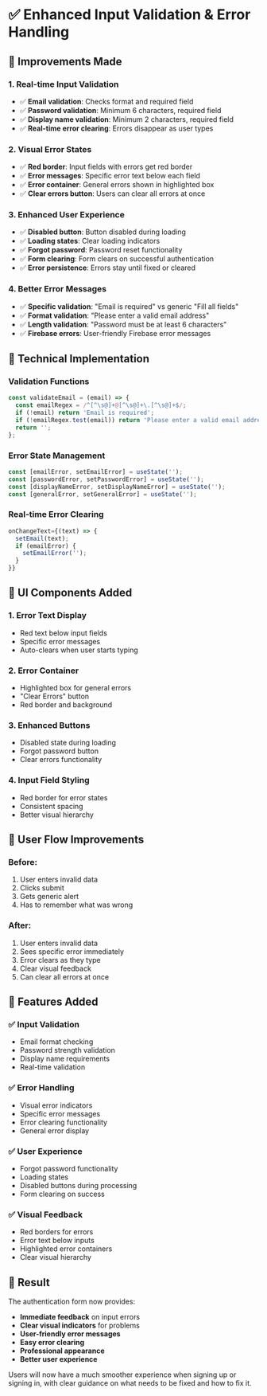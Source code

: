 # ✅ Enhanced Input Validation & Error Handling

## 🎯 Improvements Made

### 1. **Real-time Input Validation**
- ✅ **Email validation**: Checks format and required field
- ✅ **Password validation**: Minimum 6 characters, required field
- ✅ **Display name validation**: Minimum 2 characters, required field
- ✅ **Real-time error clearing**: Errors disappear as user types

### 2. **Visual Error States**
- ✅ **Red border**: Input fields with errors get red border
- ✅ **Error messages**: Specific error text below each field
- ✅ **Error container**: General errors shown in highlighted box
- ✅ **Clear errors button**: Users can clear all errors at once

### 3. **Enhanced User Experience**
- ✅ **Disabled button**: Button disabled during loading
- ✅ **Loading states**: Clear loading indicators
- ✅ **Forgot password**: Password reset functionality
- ✅ **Form clearing**: Form clears on successful authentication
- ✅ **Error persistence**: Errors stay until fixed or cleared

### 4. **Better Error Messages**
- ✅ **Specific validation**: "Email is required" vs generic "Fill all fields"
- ✅ **Format validation**: "Please enter a valid email address"
- ✅ **Length validation**: "Password must be at least 6 characters"
- ✅ **Firebase errors**: User-friendly Firebase error messages

## 🔧 Technical Implementation

### Validation Functions
```javascript
const validateEmail = (email) => {
  const emailRegex = /^[^\s@]+@[^\s@]+\.[^\s@]+$/;
  if (!email) return 'Email is required';
  if (!emailRegex.test(email)) return 'Please enter a valid email address';
  return '';
};
```

### Error State Management
```javascript
const [emailError, setEmailError] = useState('');
const [passwordError, setPasswordError] = useState('');
const [displayNameError, setDisplayNameError] = useState('');
const [generalError, setGeneralError] = useState('');
```

### Real-time Error Clearing
```javascript
onChangeText={(text) => {
  setEmail(text);
  if (emailError) {
    setEmailError('');
  }
}}
```

## 🎨 UI Components Added

### 1. **Error Text Display**
- Red text below input fields
- Specific error messages
- Auto-clears when user starts typing

### 2. **Error Container**
- Highlighted box for general errors
- "Clear Errors" button
- Red border and background

### 3. **Enhanced Buttons**
- Disabled state during loading
- Forgot password button
- Clear errors functionality

### 4. **Input Field Styling**
- Red border for error states
- Consistent spacing
- Better visual hierarchy

## 🚀 User Flow Improvements

### Before:
1. User enters invalid data
2. Clicks submit
3. Gets generic alert
4. Has to remember what was wrong

### After:
1. User enters invalid data
2. Sees specific error immediately
3. Error clears as they type
4. Clear visual feedback
5. Can clear all errors at once

## 📱 Features Added

### ✅ **Input Validation**
- Email format checking
- Password strength validation
- Display name requirements
- Real-time validation

### ✅ **Error Handling**
- Visual error indicators
- Specific error messages
- Error clearing functionality
- General error display

### ✅ **User Experience**
- Forgot password functionality
- Loading states
- Disabled buttons during processing
- Form clearing on success

### ✅ **Visual Feedback**
- Red borders for errors
- Error text below inputs
- Highlighted error containers
- Clear visual hierarchy

## 🎯 Result

The authentication form now provides:
- **Immediate feedback** on input errors
- **Clear visual indicators** for problems
- **User-friendly error messages**
- **Easy error clearing**
- **Professional appearance**
- **Better user experience**

Users will now have a much smoother experience when signing up or signing in, with clear guidance on what needs to be fixed and how to fix it.
